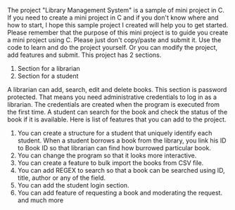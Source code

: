 The project "Library Management System" is a sample of mini project in C. If you need to create a mini project in C and if you don't know where and how to start,  I hope this sample project I created will help you to get started. Please remember that the purpose of this mini project is to guide you create a mini project using C. Please just don't copy/paste and submit it. Use the code to learn and do the project yourself. Or you can modify the project, add features and submit. This project has 2 sections.
1. Section for a librarian
2. Section for a student

A librarian can add, search, edit and delete books. This section is password protected. That means you need administrative credentials to log in as a librarian. The credentials are created when the program is executed from the first time. A student can search for the book and check the status of the book if it is available.
Here is list of features that you can add to the project.
1. You can create a structure for a student that uniquely identify each student. When a student borrows a book from the library, you link his ID to Book ID so that librarian can find how burrowed particular book. 
2. You can change the program so that it looks more interactive. 
3. You can create a feature to bulk import the books from CSV file. 
4. You can add REGEX to search so that a book can be searched using ID, title, author or any of the field.
5. You can add the student login section.
6. You can add feature of requesting a book and moderating the request. 
and much more
